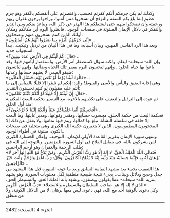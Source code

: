 ------------------------------------------------------------------------

وكذلك لم يكن جرمكم أنكم كفرتم فحسب، واقتصرتم على أنفسكم بالكفر وهو جرم
عظيم إنما بلغ بكم السفه والتوقح أن تسخروا ممن آمنوا، وراحوا يرجون غفران
ربهم ورحمته وأن تضحكوا منهم حتى ليشغلكم هذا الهذر عن ذكر الله، ويباعد
بينكم وبين التدبر والتفكر في دلائل الإيمان المبثوثة في صفحات الوجود..
فانظروا اليوم أين مكانكم ومكان أولئك الذين كنتم تسخرون منهم وتضحكون:  
«إِنِّي جَزَيْتُهُمُ الْيَوْمَ بِما صَبَرُوا أَنَّهُمْ هُمُ الْفائِزُونَ» ..  
وبعد هذا الرد القاسي المهين، وبيان أسبابه، وما في هذا البيان من ترذيل
وتبكيت.. يبدأ استجواب جديد:  
«قالَ: كَمْ لَبِثْتُمْ فِي الْأَرْضِ عَدَدَ سِنِينَ؟» ..  
وإن الله- سبحانه- ليعلم. ولكنه سؤال لاستصغار أمر الأرض، واستقصار أيامهم
فيها. وقد باعوا بها حياة الخلود.. وإنهم ليحسون اليوم بقصر تلك الحياة
وضآلتها. وإنهم ليائسون ضيقو الصدر، لا يعنيهم حسابها وعدتها:  
«قالُوا: لَبِثْنا يَوْماً أَوْ بَعْضَ يَوْمٍ. فَسْئَلِ الْعادِّينَ» ..  
وهي إجابة الضيق واليأس والأسى والقنوط! والرد: إنكم لم تلبثوا إلا قليلا
بالقياس إلى ما أنتم عليه مقبلون لو كنتم تحسنون التقدير:  
«قالَ: إِنْ لَبِثْتُمْ إِلَّا قَلِيلًا لَوْ أَنَّكُمْ كُنْتُمْ تَعْلَمُونَ» ..  
ثم عودة إلى الترذيل والتعنيف على تكذيبهم بالآخرة، مع التبصير بحكمة البعث
المكنونة منذ أول الخلق:  
«أَفَحَسِبْتُمْ أَنَّما خَلَقْناكُمْ عَبَثاً وَأَنَّكُمْ إِلَيْنا لا تُرْجَعُونَ؟» ..  
فحكمة البعث من حكمة الخلق. محسوب حسابها، ومقدر وقوعها، ومدبر غايتها. وما
البعث إلا حلقة في سلسلة النشأة، تبلغ بها كمالها، ويتم فيها تمامها. ولا
يغفل عن ذلك إلا المحجوبون المطموسون، الذين لا يتدبرون حكمة الله الكبرى
وهي متجلية في صفحات الكون، مبثوثة في أطواء الوجود..  
وتنتهي سورة الإيمان بتقرير القاعدة الأولى للإيمان.. التوحيد.. وإعلان
الخسارة الكبرى لمن يشركون بالله، في مقابل الفلاح في أول السورة للمؤمنين.
وبالتوجه إلى الله في طلب الرحمة والغفران وهو أرحم الراحمين:  
«فَتَعالَى اللَّهُ الْمَلِكُ الْحَقُّ، لا إِلهَ إِلَّا هُوَ رَبُّ الْعَرْشِ الْكَرِيمِ. وَمَنْ يَدْعُ مَعَ اللَّهِ
إِلهاً آخَرَ لا بُرْهانَ لَهُ بِهِ فَإِنَّما حِسابُهُ عِنْدَ رَبِّهِ، إِنَّهُ لا يُفْلِحُ الْكافِرُونَ. وَقُلْ:
رَبِّ اغْفِرْ وَارْحَمْ وَأَنْتَ خَيْرُ الرَّاحِمِينَ» ..  
هذا التعقيب يجيء بعد مشهد القيامة السابق وبعد ما حوته السورة قبل هذا
المشهد من جدل وحجج ودلائل وبينات.. يجيء نتيجة طبيعية منطقية لكل محتويات
السورة. وهو يشهد بتنزيه الله- سبحانه- عما يقولون ويصفون. ويشهد بأنه
الملك الحق، والمسيطر الحق، الذي لا إله إلا هو. صاحب السلطان والسيطرة
والاستعلاء: «رَبُّ الْعَرْشِ الْكَرِيمِ» .  
وكل دعوى بألوهية أحد مع الله، فهي دعوى ليس معها برهان. لا من الدلائل
الكونية، ولا من منطق

------------------------------------------------------------------------

الجزء: 4 ¦ الصفحة: 2482
